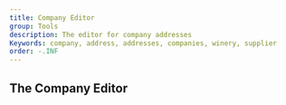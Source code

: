 ```yaml
---
title: Company Editor
group: Tools
description: The editor for company addresses
Keywords: company, address, addresses, companies, winery, supplier
order: -.INF
---
```


## The Company Editor



